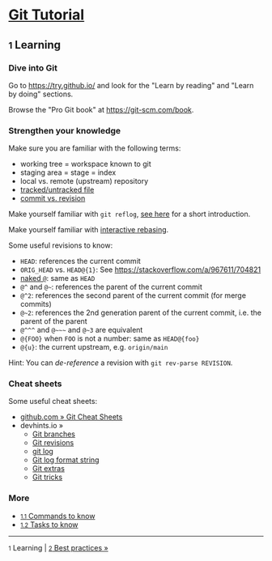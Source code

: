 # [Git Tutorial](README.md)

## <small>1</small> Learning

### Dive into Git

Go to https://try.github.io/ and look for the "Learn by reading" and "Learn by doing" sections.

Browse the "Pro Git book" at https://git-scm.com/book.

### Strengthen your knowledge

Make sure you are familiar with the following terms:
- working tree = workspace known to git
- staging area = stage = index
- local vs. remote (upstream) repository
- [tracked/untracked file](https://git-scm.com/book/en/v2/Git-Basics-Recording-Changes-to-the-Repository)
- [commit vs. revision](https://stackoverflow.com/a/11792712/704821)

Make yourself familiar with `git reflog`,
[see here](https://stackoverflow.com/a/17860179/704821) for a short introduction.

Make yourself familiar with [interactive rebasing](https://git-scm.com/book/en/v2/Git-Tools-Rewriting-History).

Some useful revisions to know:
- `HEAD`: references the current commit
- `ORIG_HEAD` vs. `HEAD@{1}`: See https://stackoverflow.com/a/967611/704821
- [naked `@`](https://stackoverflow.com/a/17910097/704821): same as `HEAD`
- `@^` and `@~`: references the parent of the current commit
- `@^2`: references the second parent of the current commit (for merge commits)
- `@~2`: references the 2nd generation parent of the current commit, i.e. the parent of the parent
- `@^^^` and `@~~~` and `@~3` are equivalent
- `@{FOO}` when `FOO` is not a number: same as `HEAD@{foo}`
- `@{u}`: the current upstream, e.g. `origin/main`

Hint: You can *de-reference* a revision with `git rev-parse REVISION`.

### Cheat sheets

Some useful cheat sheets:
- [github.com » Git Cheat Sheets](https://training.github.com/)
- devhints.io »
    - [Git branches](https://devhints.io/git-branch)
    - [Git revisions](https://devhints.io/git-revisions)
    - [git log](https://devhints.io/git-log)
    - [Git log format string](https://devhints.io/git-log-format)
    - [Git extras](https://devhints.io/git-extras)
    - [Git tricks](https://devhints.io/git-tricks)

### More

* [<small>1.1</small> Commands to know](1-commands.md)
* [<small>1.2</small> Tasks to know](2-tasks.md)

---
<small>1</small> Learning | [<small>2</small> Best practices »](../2-best-practices/README.md)
